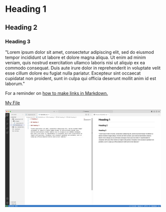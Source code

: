 # Heading 1

## Heading 2

### Heading 3

"Lorem ipsum dolor sit amet, consectetur adipiscing elit, sed do eiusmod tempor incididunt ut labore et dolore magna aliqua. Ut enim ad minim veniam, quis nostrud exercitation ullamco laboris nisi ut aliquip ex ea commodo consequat. Duis aute irure dolor in reprehenderit in voluptate velit esse cillum dolore eu fugiat nulla pariatur. Excepteur sint occaecat cupidatat non proident, sunt in culpa qui officia deserunt mollit anim id est laborum."

For a reminder on [how to make links in Markdown.](https://montana-media-arts.github.io/webDesignFall2024//topic-02/markdown-links/)

[My File](./responses.txt)

![screenshot](./images/Assignment-03-screenshot.png)